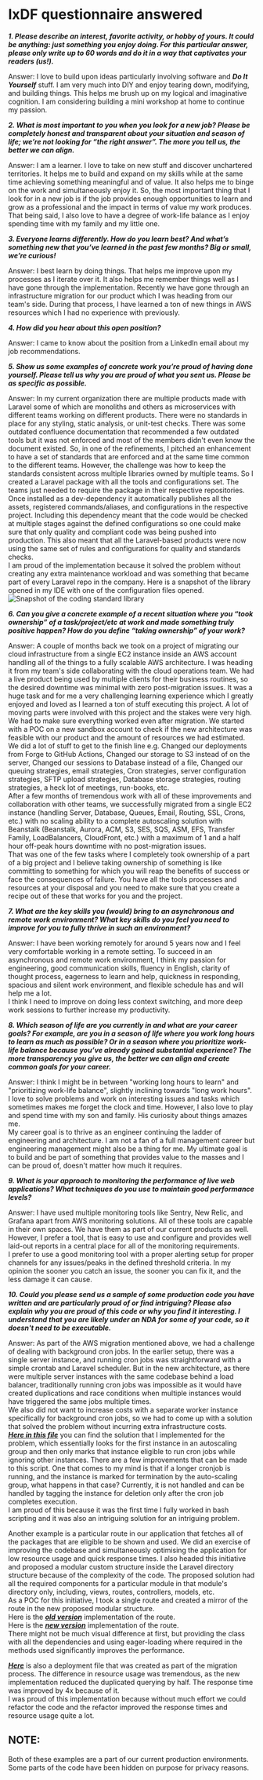 
# IxDF questionnaire answered

***1. Please describe an interest, favorite activity, or hobby of yours. It could be anything: just something you enjoy doing. For this particular answer, please only write up to 60 words and do it in a way that captivates your readers (us!).***

Answer: I love to build upon ideas particularly involving software and ***Do It Yourself*** stuff. I am very much into DIY and enjoy tearing down, modifying, and building things. This helps me brush up on my logical and imaginative cognition. I am considering building a mini workshop at home to continue my passion.

***2. What is most important to you when you look for a new job? Please be completely honest and transparent about your situation and season of life; we’re not looking for “the right answer”. The more you tell us, the better we can align.***

Answer: I am a learner. I love to take on new stuff and discover unchartered territories. It helps me to build and expand on my skills while at the same time achieving something meaningful and of value. It also helps me to binge on the work and simultaneously enjoy it. So, the most important thing that I look for in a new job is if the job provides enough opportunities to learn and grow as a professional and the impact in terms of value my work produces. That being said, I also love to have a degree of work-life balance as I enjoy spending time with my family and my little one.

***3. Everyone learns differently. How do you learn best? And what’s something new that you’ve learned in the past few months? Big or small, we’re curious!***

Answer: I best learn by doing things. That helps me improve upon my processes as I iterate over it. It also helps me remember things well as I have gone through the implementation. Recently we have gone through an infrastructure migration for our product which I was heading from our team's side. During that process, I have learned a ton of new things in AWS resources which I had no experience with previously.

***4. How did you hear about this open position?***

Answer: I came to know about the position from a LinkedIn email about my job recommendations.

***5. Show us some examples of concrete work you’re proud of having done yourself. Please tell us why you are proud of what you sent us. Please be as specific as possible.***

Answer:  In my current organization there are multiple products made with Laravel some of which are monoliths and others as microservices with different teams working on different products. There were no standards in place for any styling, static analysis, or unit-test checks. There was some outdated confluence documentation that recommended a few outdated tools but it was not enforced and most of the members didn't even know the document existed. So, in one of the refinements, I pitched an enhancement to have a set of standards that are enforced and at the same time common to the different teams. However, the challenge was how to keep the standards consistent across multiple libraries owned by multiple teams. So I created a Laravel package with all the tools and configurations set. The teams just needed to require the package in their respective repositories. Once installed as a dev-dependency it automatically publishes all the assets, registered commands/aliases, and configurations in the respective project. Including this dependency meant that the code would be checked at multiple stages against the defined configurations so one could make sure that only quality and compliant code was being pushed into production. This also meant that all the Laravel-based products were now using the same set of rules and configurations for quality and standards checks.  
I am proud of the implementation because it solved the problem without creating any extra maintenance workload and was something that became part of every Laravel repo in the company.
Here is a snapshot of the library opened in my IDE with one of the configuration files opened.  
![Snapshot of the coding standard library](https://github.com/DanishMMir/IxDF/blob/e505a8a7599d8f96b5c366d023339f761b6ef4e9/coding-standards.png)

***6. Can you give a concrete example of a recent situation where you “took ownership” of a task/project/etc at work and made something truly positive happen? How do you define “taking ownership” of your work?***

Answer: A couple of months back we took on a project of migrating our cloud infrastructure from a single EC2 instance inside an AWS account handling all of the things to a fully scalable AWS architecture. I was heading it from my team's side collaborating with the cloud operations team. We had a live product being used by multiple clients for their business routines, so the desired downtime was minimal with zero post-migration issues. It was a huge task and for me a very challenging learning experience which I greatly enjoyed and loved as I learned a ton of stuff executing this project. A lot of moving parts were involved with this project and the stakes were very high. We had to make sure everything worked even after migration. We started with a POC on a new sandbox account to check if the new architecture was feasible with our product and the amount of resources we had estimated.  
We did a lot of stuff to get to the finish line e.g. Changed our deployments from Forge to GitHub Actions, Changed our storage to S3 instead of on the server, Changed our sessions to Database instead of a file, Changed our queuing strategies, email strategies, Cron strategies, server configuration strategies, SFTP upload strategies, Database storage strategies, routing strategies, a heck lot of meetings, run-books, etc.  
After a few months of tremendous work with all of these improvements and collaboration with other teams, we successfully migrated from a single EC2 instance (handling Server, Database, Queues, Email, Routing, SSL, Crons, etc.) with no scaling ability to a complete autoscaling solution with Beanstalk (Beanstalk, Aurora, ACM, S3, SES, SQS, ASM, EFS, Transfer Family, LoadBalancers, CloudFront, etc.) with a maximum of 1 and a half hour off-peak hours downtime with no post-migration issues.  
That was one of the few tasks where I completely took ownership of a part of a big project and I believe taking ownership of something is like committing to something for which you will reap the benefits of success or face the consequences of failure. You have all the tools processes and resources at your disposal and you need to make sure that you create a recipe out of these that works for you and the project.

***7. What are the key skills you (would) bring to an asynchronous and remote work environment? What key skills do you feel you need to improve for you to fully thrive in such an environment?***

Answer: I have been working remotely for around 5 years now and I feel very comfortable working in a remote setting. To succeed in an asynchronous and remote work environment, I think my passion for engineering, good communication skills, fluency in English, clarity of thought process, eagerness to learn and help, quickness in responding, spacious and silent work environment, and flexible schedule has and will help me a lot.  
I think I need to improve on doing less context switching, and more deep work sessions to further increase my productivity.

***8. Which season of life are you currently in and what are your career goals? For example, are you in a season of life where you work long hours to learn as much as possible? Or in a season where you prioritize work-life balance because you’ve already gained substantial experience? The more transparency you give us, the better we can align and create common goals for your career.***

Answer: I think I might be in between "working long hours to learn" and "prioritizing work-life balance", slightly inclining towards "long work hours". I love to solve problems and work on interesting issues and tasks which sometimes makes me forget the clock and time. However, I also love to play and spend time with my son and family. His curiosity about things amazes me.  
My career goal is to thrive as an engineer continuing the ladder of engineering and architecture. I am not a fan of a full management career but engineering management might also be a thing for me. My ultimate goal is to build and be part of something that provides value to the masses and I can be proud of, doesn't matter how much it requires.

***9. What is your approach to monitoring the performance of live web applications? What techniques do you use to maintain good performance levels?***

Answer: I have used multiple monitoring tools like Sentry, New Relic, and Grafana apart from AWS monitoring solutions. All of these tools are capable in their own spaces. We have them as part of our current products as well. However, I prefer a tool, that is easy to use and configure and provides well laid-out reports in a central place for all of the monitoring requirements.  
I prefer to use a good monitoring tool with a proper alerting setup for proper channels for any issues/peaks in the defined threshold criteria. In my opinion the sooner you catch an issue, the sooner you can fix it, and the less damage it can cause.

***10. Could you please send us a sample of some production code you have written and are particularly proud of or find intriguing? Please also explain why you are proud of this code or why you find it interesting. I understand that you are likely under an NDA for some of your code, so it doesn't need to be executable.***

Answer: As part of the AWS migration mentioned above, we had a challenge of dealing with background cron jobs. In the earlier setup, there was a single server instance, and running cron jobs was straightforward with a simple crontab and Laravel scheduler. But in the new architecture, as there were multiple server instances with the same codebase behind a load balancer, traditionally running cron jobs was impossible as it would have created duplications and race conditions when multiple instances would have triggered the same jobs multiple times.  
We also did not want to increase costs with a separate worker instance specifically for background cron jobs, so we had to come up with a solution that solved the problem without incurring extra infrastructure costs.  
***[Here in this file](https://github.com/DanishMMir/IxDF/blob/e505a8a7599d8f96b5c366d023339f761b6ef4e9/04-setup-crons.config)*** you can find the solution that I implemented for the problem, which essentially looks for the first instance in an autoscaling group and then only marks that instance eligible to run cron jobs while ignoring other instances. There are a few improvements that can be made to this script. One that comes to my mind is that if a longer cronjob is running, and the instance is marked for termination by the auto-scaling group, what happens in that case? Currently, it is not handled and can be handled by tagging the instance for deletion only after the cron job completes execution.  
I am proud of this because it was the first time I fully worked in bash scripting and it was also an intriguing solution for an intriguing problem.

Another example is a particular route in our application that fetches all of the packages that are eligible to be shown and used. We did an exercise of improving the codebase and simultaneously optimising the application for low resource usage and quick response times. I also headed this initiative and proposed a modular custom structure inside the Laravel directory structure because of the complexity of the code. The proposed solution had all the required components for a particular module in that module's directory only, including, views, routes, controllers, models, etc.  
As a POC for this initiative, I took a single route and created a mirror of the route in the new proposed modular structure.  
Here is the ***[old version](https://github.com/DanishMMir/IxDF/blob/e505a8a7599d8f96b5c366d023339f761b6ef4e9/PackageController_old_Implementation.php)*** implementation of the route.  
Here is the ***[new version](https://github.com/DanishMMir/IxDF/blob/e505a8a7599d8f96b5c366d023339f761b6ef4e9/PackageController_new_implementation.php)*** implementation of the route.  
There might not be much visual difference at first, but providing the class with all the dependencies and using eager-loading where required in the methods used significantly improves the performance.

***[Here](https://github.com/DanishMMir/IxDF/blob/e505a8a7599d8f96b5c366d023339f761b6ef4e9/deploy.yml)*** is also a deployment file that was created as part of the migration process.
The difference in resource usage was tremendous, as the new implementation reduced the duplicated querying by half. The response time was improved by 4x because of it.  
I was proud of this implementation because without much effort we could refactor the code and the refactor improved the response times and resource usage quite a lot.

## NOTE:
Both of these examples are a part of our current production environments.  
Some parts of the code have been hidden on purpose for privacy reasons.

